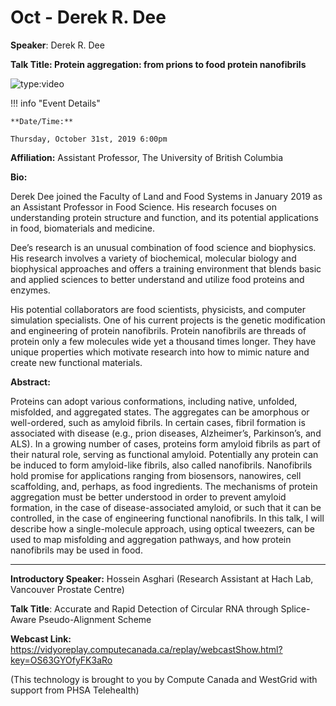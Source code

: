 # Oct - Derek R. Dee

**Speaker**: Derek R. Dee

**Talk Title: Protein aggregation: from prions to food protein nanofibrils**

![type:video](https://www.youtube.com/embed/CBLLggAWVwY)

!!! info "Event Details"
    
    
    **Date/Time:**
    
    Thursday, October 31st, 2019 6:00pm

**Affiliation:** Assistant Professor, The University of British Columbia

**Bio:**

Derek Dee joined the Faculty of Land and Food Systems in January 2019 as an Assistant Professor in Food Science. His research focuses on understanding protein structure and function, and its potential applications in food, biomaterials and medicine.

Dee’s research is an unusual combination of food science and biophysics. His research involves a variety of biochemical, molecular biology and biophysical approaches and offers a training environment that blends basic and applied sciences to better understand and utilize food proteins and enzymes.

His potential collaborators are food scientists, physicists, and computer simulation specialists. One of his current projects is the genetic modification and engineering of protein nanofibrils. Protein nanofibrils are threads of protein only a few molecules wide yet a thousand times longer. They have unique properties which motivate research into how to mimic nature and create new functional materials.

**Abstract:**

Proteins can adopt various conformations, including native, unfolded, misfolded, and aggregated states. The aggregates can be amorphous or well-ordered, such as amyloid fibrils. In certain cases, fibril formation is associated with disease (e.g., prion diseases, Alzheimer’s, Parkinson’s, and ALS). In a growing number of cases, proteins form amyloid fibrils as part of their natural role, serving as functional amyloid. Potentially any protein can be induced to form amyloid-like fibrils, also called nanofibrils. Nanofibrils hold promise for applications ranging from biosensors, nanowires, cell scaffolding, and, perhaps, as food ingredients. The mechanisms of protein aggregation must be better understood in order to prevent amyloid formation, in the case of disease-associated amyloid, or such that it can be controlled, in the case of engineering functional nanofibrils. In this talk, I will describe how a single-molecule approach, using optical tweezers, can be used to map misfolding and aggregation pathways, and how protein nanofibrils may be used in food.

---

**Introductory Speaker:** Hossein Asghari (Research Assistant at Hach Lab, Vancouver Prostate Centre)

**Talk Title**: Accurate and Rapid Detection of Circular RNA through Splice-Aware Pseudo-Alignment Scheme

**Webcast Link:** <https://vidyoreplay.computecanada.ca/replay/webcastShow.html?key=OS63GYOfyFK3aRo>

(This technology is brought to you by Compute Canada and WestGrid with support from PHSA Telehealth)

